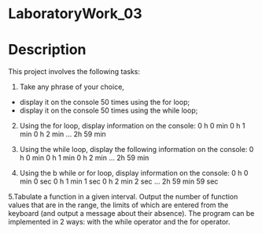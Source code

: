 # LaboratoryWork_03
# Description
This project involves the following tasks:
1. Take any phrase of your choice,
- display it on the console 50 times using the for loop;
- display it on the console 50 times using the while loop;

2. Using the for loop, display information on the console:
0 h 0 min
0 h 1 min
0 h 2 min
...
2h 59 min

3. Using the while loop, display the following information on the console:
0 h 0 min
0 h 1 min
0 h 2 min
...
2h 59 min

4. Using the b while or for loop, display information on the console:
0 h 0 min 0 sec
0 h 1 min 1 sec
0 h 2 min 2 sec
...
2h 59 min 59 sec

5.Tabulate a function in a given interval. Output the number of function values that are in the range,
the limits of which are entered from the keyboard (and output a message about their absence).
The program can be implemented in 2 ways: with the while operator and the for operator.

